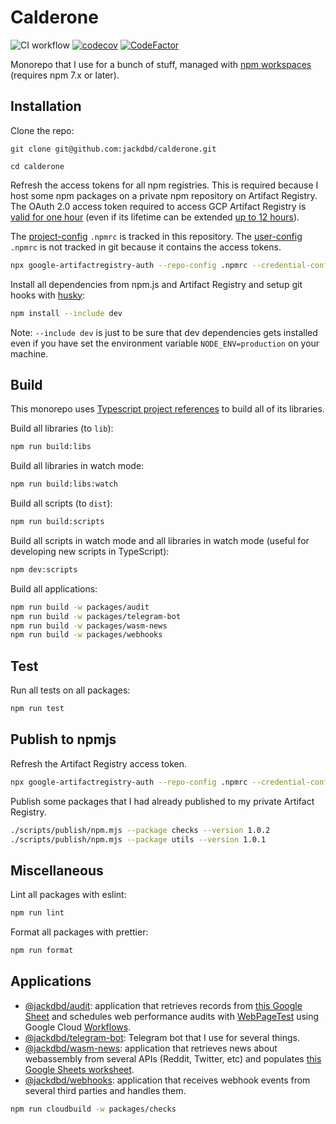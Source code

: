 # Calderone

![CI workflow](https://github.com/jackdbd/calderone/actions/workflows/ci.yaml/badge.svg) [![codecov](https://codecov.io/gh/jackdbd/calderone/branch/main/graph/badge.svg)](https://codecov.io/gh/jackdbd/calderone) [![CodeFactor](https://www.codefactor.io/repository/github/jackdbd/calderone/badge)](https://www.codefactor.io/repository/github/jackdbd/calderone)

Monorepo that I use for a bunch of stuff, managed with [npm workspaces](https://docs.npmjs.com/cli/v7/using-npm/workspaces/) (requires npm 7.x or later).

## Installation

Clone the repo:

```shell
git clone git@github.com:jackdbd/calderone.git

cd calderone
```

Refresh the access tokens for all npm registries. This is required because I host some npm packages on a private npm repository on Artifact Registry. The OAuth 2.0 access token required to access GCP Artifact Registry is [valid for one hour](https://cloud.google.com/iam/docs/creating-short-lived-service-account-credentials#sa-credentials-oauth) (even if its lifetime can be extended [up to 12 hours](https://stackoverflow.com/a/69712755/3036129)).

The [project-config](https://docs.npmjs.com/cli/v8/configuring-npm/npmrc#per-project-config-file) `.npmrc` is tracked in this repository. The [user-config](https://docs.npmjs.com/cli/v8/configuring-npm/npmrc#per-user-config-file) `.npmrc` is not tracked in git because it contains the access tokens.

```sh
npx google-artifactregistry-auth --repo-config .npmrc --credential-config ~/.npmrc
```

Install all dependencies from npm.js and Artifact Registry and setup git hooks with [husky](https://typicode.github.io/husky/):

```sh
npm install --include dev
```

Note: `--include dev` is just to be sure that dev dependencies gets installed even if you have set the environment variable `NODE_ENV=production` on your machine.

## Build

This monorepo uses [Typescript project references](https://www.typescriptlang.org/docs/handbook/project-references.html) to build all of its libraries.

Build all libraries (to `lib`):

```sh
npm run build:libs
```

Build all libraries in watch mode:

```sh
npm run build:libs:watch
```

Build all scripts (to `dist`):

```sh
npm run build:scripts
```

Build all scripts in watch mode and all libraries in watch mode (useful for developing new scripts in TypeScript):

```sh
npm dev:scripts
```

Build all applications:

```sh
npm run build -w packages/audit
npm run build -w packages/telegram-bot
npm run build -w packages/wasm-news
npm run build -w packages/webhooks
```

## Test

Run all tests on all packages:

```sh
npm run test
```

## Publish to npmjs

Refresh the Artifact Registry access token.

```sh
npx google-artifactregistry-auth --repo-config .npmrc --credential-config ~/.npmrc
```

Publish some packages that I had already published to my private Artifact Registry.

```sh
./scripts/publish/npm.mjs --package checks --version 1.0.2
./scripts/publish/npm.mjs --package utils --version 1.0.1
```

## Miscellaneous

Lint all packages with eslint:

```sh
npm run lint
```

Format all packages with prettier:

```sh
npm run format
```

## Applications

- [@jackdbd/audit](./packages/audit/README.md): application that retrieves records from [this Google Sheet](https://docs.google.com/spreadsheets/d/12Z3HBsRuuJp8yXTa9uaK2CzY6so_uIOrRGa8kaq8ZPk/edit#gid=0) and schedules web performance audits with [WebPageTest](https://docs.webpagetest.org/api/reference) using Google Cloud [Workflows](https://console.cloud.google.com/workflows?project=prj-kitchen-sink).
- [@jackdbd/telegram-bot](./packages/telegram-bot/README.md): Telegram bot that I use for several things.
- [@jackdbd/wasm-news](./packages/wasm-news/README.md): application that retrieves news about webassembly from several APIs (Reddit, Twitter, etc) and populates [this Google Sheets worksheet](https://docs.google.com/spreadsheets/d/1_px1dEv87iuDTTG6f6QfeSdNrGUhIsb941KDQwTOGLc).
- [@jackdbd/webhooks](./packages/webhooks/README.md): application that receives webhook events from several third parties and handles them.


```sh
npm run cloudbuild -w packages/checks
```